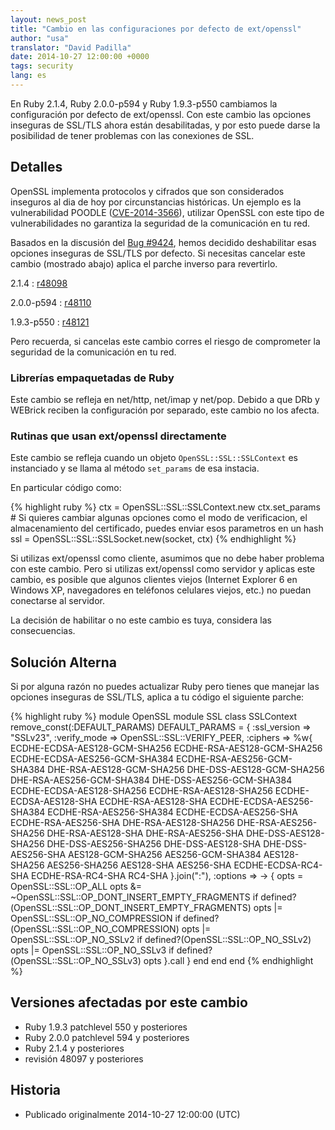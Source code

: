 ```yaml
---
layout: news_post
title: "Cambio en las configuraciones por defecto de ext/openssl"
author: "usa"
translator: "David Padilla"
date: 2014-10-27 12:00:00 +0000
tags: security
lang: es
---
```


En Ruby 2.1.4, Ruby 2.0.0-p594 y Ruby 1.9.3-p550 cambiamos la configuración
por defecto de ext/openssl.
Con este cambio las opciones inseguras de SSL/TLS ahora están desabilitadas,
y por esto puede darse la posibilidad de tener problemas con las conexiones
de SSL.

## Detalles

OpenSSL implementa protocolos y cifrados que son considerados inseguros al dia
de hoy por circunstancias históricas. Un ejemplo es la vulnerabilidad POODLE
([CVE-2014-3566](http://cve.mitre.org/cgi-bin/cvename.cgi?name=CVE-2014-3566)),
utilizar OpenSSL con este tipo de vulnerabilidades no garantiza la seguridad
de la comunicación en tu red.

Basados en la discusión del [Bug #9424](https://bugs.ruby-lang.org/issues/9424),
hemos decidido deshabilitar esas opciones inseguras de SSL/TLS por defecto.
Si necesitas cancelar este cambio (mostrado abajo) aplica el parche
inverso para revertirlo.

2.1.4
: [r48098](http://svn.ruby-lang.org/cgi-bin/viewvc.cgi?revision=48098&view=revision)

2.0.0-p594
: [r48110](http://svn.ruby-lang.org/cgi-bin/viewvc.cgi?revision=48110&view=revision)

1.9.3-p550
: [r48121](http://svn.ruby-lang.org/cgi-bin/viewvc.cgi?revision=48121&view=revision)

Pero recuerda, si cancelas este cambio corres el riesgo de comprometer la seguridad
de la comunicación en tu red.

### Librerías empaquetadas de Ruby

Este cambio se refleja en net/http, net/imap y net/pop.
Debido a que DRb y WEBrick reciben la configuración por separado, este cambio no
los afecta.

### Rutinas que usan ext/openssl directamente

Este cambio se refleja cuando un objeto `OpenSSL::SSL::SSLContext` es instanciado
y se llama al método `set_params` de esa instacia.

En particular código como:

{% highlight ruby %}
ctx = OpenSSL::SSL::SSLContext.new
ctx.set_params  # Si quieres cambiar algunas opciones como el modo de verificacion, el almacenamiento del certificado, puedes enviar esos parametros en un hash
ssl = OpenSSL::SSL::SSLSocket.new(socket, ctx)
{% endhighlight %}

Si utilizas ext/openssl como cliente, asumimos que no debe haber
problema con este cambio.
Pero si utilizas ext/openssl como servidor y aplicas este cambio, es posible
que algunos clientes viejos (Internet Explorer 6 en Windows XP, navegadores
en teléfonos celulares viejos, etc.) no puedan conectarse al servidor.

La decisión de habilitar o no este cambio es tuya, considera las consecuencias.

## Solución Alterna

Si por alguna razón no puedes actualizar Ruby pero tienes que manejar las
opciones inseguras de SSL/TLS, aplica a tu código el siguiente parche:

{% highlight ruby %}
module OpenSSL
  module SSL
    class SSLContext
      remove_const(:DEFAULT_PARAMS)
      DEFAULT_PARAMS = {
        :ssl_version => "SSLv23",
        :verify_mode => OpenSSL::SSL::VERIFY_PEER,
        :ciphers => %w{
          ECDHE-ECDSA-AES128-GCM-SHA256
          ECDHE-RSA-AES128-GCM-SHA256
          ECDHE-ECDSA-AES256-GCM-SHA384
          ECDHE-RSA-AES256-GCM-SHA384
          DHE-RSA-AES128-GCM-SHA256
          DHE-DSS-AES128-GCM-SHA256
          DHE-RSA-AES256-GCM-SHA384
          DHE-DSS-AES256-GCM-SHA384
          ECDHE-ECDSA-AES128-SHA256
          ECDHE-RSA-AES128-SHA256
          ECDHE-ECDSA-AES128-SHA
          ECDHE-RSA-AES128-SHA
          ECDHE-ECDSA-AES256-SHA384
          ECDHE-RSA-AES256-SHA384
          ECDHE-ECDSA-AES256-SHA
          ECDHE-RSA-AES256-SHA
          DHE-RSA-AES128-SHA256
          DHE-RSA-AES256-SHA256
          DHE-RSA-AES128-SHA
          DHE-RSA-AES256-SHA
          DHE-DSS-AES128-SHA256
          DHE-DSS-AES256-SHA256
          DHE-DSS-AES128-SHA
          DHE-DSS-AES256-SHA
          AES128-GCM-SHA256
          AES256-GCM-SHA384
          AES128-SHA256
          AES256-SHA256
          AES128-SHA
          AES256-SHA
          ECDHE-ECDSA-RC4-SHA
          ECDHE-RSA-RC4-SHA
          RC4-SHA
        }.join(":"),
        :options => -> {
          opts = OpenSSL::SSL::OP_ALL
          opts &= ~OpenSSL::SSL::OP_DONT_INSERT_EMPTY_FRAGMENTS if defined?(OpenSSL::SSL::OP_DONT_INSERT_EMPTY_FRAGMENTS)
          opts |= OpenSSL::SSL::OP_NO_COMPRESSION if defined?(OpenSSL::SSL::OP_NO_COMPRESSION)
          opts |= OpenSSL::SSL::OP_NO_SSLv2 if defined?(OpenSSL::SSL::OP_NO_SSLv2)
          opts |= OpenSSL::SSL::OP_NO_SSLv3 if defined?(OpenSSL::SSL::OP_NO_SSLv3)
          opts
        }.call
      }
    end
  end
end
{% endhighlight %}

## Versiones afectadas por este cambio

* Ruby 1.9.3 patchlevel 550 y posteriores
* Ruby 2.0.0 patchlevel 594 y posteriores
* Ruby 2.1.4 y posteriores
* revisión 48097 y posteriores

## Historia

* Publicado originalmente 2014-10-27 12:00:00 (UTC)

